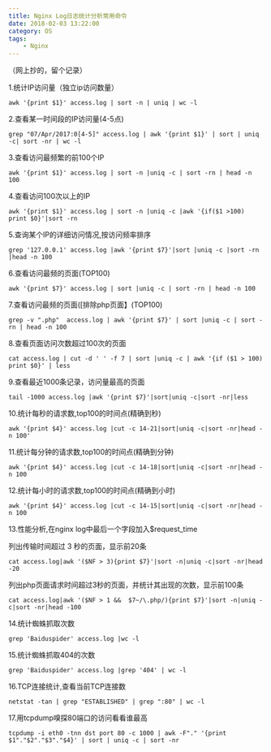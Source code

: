 ```yaml
---
title: Nginx Log日志统计分析常用命令
date: 2018-02-03 13:22:00
category: OS
tags: 
    - Nginx
---
```


（网上抄的，留个记录）

1.统计IP访问量（独立ip访问数量）

```
awk '{print $1}' access.log | sort -n | uniq | wc -l
```
2.查看某一时间段的IP访问量(4-5点)
```
grep "07/Apr/2017:0[4-5]" access.log | awk '{print $1}' | sort | uniq -c| sort -nr | wc -l  
```
3.查看访问最频繁的前100个IP
```
awk '{print $1}' access.log | sort -n |uniq -c | sort -rn | head -n 100
```
4.查看访问100次以上的IP
```
awk '{print $1}' access.log | sort -n |uniq -c |awk '{if($1 >100) print $0}'|sort -rn
```

<!--more-->

5.查询某个IP的详细访问情况,按访问频率排序
```
grep '127.0.0.1' access.log |awk '{print $7}'|sort |uniq -c |sort -rn |head -n 100
```
6.查看访问最频的页面(TOP100)
```
awk '{print $7}' access.log | sort |uniq -c | sort -rn | head -n 100
```
7.查看访问最频的页面([排除php页面】(TOP100)
```
grep -v ".php"  access.log | awk '{print $7}' | sort |uniq -c | sort -rn | head -n 100 
```
8.查看页面访问次数超过100次的页面
```
cat access.log | cut -d ' ' -f 7 | sort |uniq -c | awk '{if ($1 > 100) print $0}' | less
```
9.查看最近1000条记录，访问量最高的页面
```
tail -1000 access.log |awk '{print $7}'|sort|uniq -c|sort -nr|less
```
10.统计每秒的请求数,top100的时间点(精确到秒)
```
awk '{print $4}' access.log |cut -c 14-21|sort|uniq -c|sort -nr|head -n 100'
```
11.统计每分钟的请求数,top100的时间点(精确到分钟)
```
awk '{print $4}' access.log |cut -c 14-18|sort|uniq -c|sort -nr|head -n 100
```
12.统计每小时的请求数,top100的时间点(精确到小时)
```
awk '{print $4}' access.log |cut -c 14-15|sort|uniq -c|sort -nr|head -n 100
```
13.性能分析,在nginx log中最后一个字段加入$request_time

列出传输时间超过 3 秒的页面，显示前20条
```
cat access.log|awk '($NF > 3){print $7}'|sort -n|uniq -c|sort -nr|head -20
```
列出php页面请求时间超过3秒的页面，并统计其出现的次数，显示前100条
```
cat access.log|awk '($NF > 1 &&  $7~/\.php/){print $7}'|sort -n|uniq -c|sort -nr|head -100
```
14.统计蜘蛛抓取次数
```
grep 'Baiduspider' access.log |wc -l
```
15.统计蜘蛛抓取404的次数
```
grep 'Baiduspider' access.log |grep '404' | wc -l
```
16.TCP连接统计,查看当前TCP连接数
```
netstat -tan | grep "ESTABLISHED" | grep ":80" | wc -l
```
17.用tcpdump嗅探80端口的访问看看谁最高
```
tcpdump -i eth0 -tnn dst port 80 -c 1000 | awk -F"." '{print $1"."$2"."$3"."$4}' | sort | uniq -c | sort -nr
```

